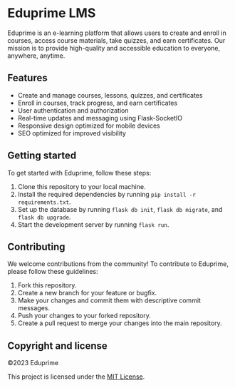 # Eduprime LMS

Eduprime is an e-learning platform that allows users to create and enroll in courses, access course materials, take quizzes, and earn certificates. Our mission is to provide high-quality and accessible education to everyone, anywhere, anytime.

## Features

- Create and manage courses, lessons, quizzes, and certificates
- Enroll in courses, track progress, and earn certificates
- User authentication and authorization
- Real-time updates and messaging using Flask-SocketIO
- Responsive design optimized for mobile devices
- SEO optimized for improved visibility

## Getting started

To get started with Eduprime, follow these steps:

1. Clone this repository to your local machine.
2. Install the required dependencies by running `pip install -r requirements.txt`.
3. Set up the database by running `flask db init`, `flask db migrate`, and `flask db upgrade`.
4. Start the development server by running `flask run`.

## Contributing

We welcome contributions from the community! To contribute to Eduprime, please follow these guidelines:

1. Fork this repository.
2. Create a new branch for your feature or bugfix.
3. Make your changes and commit them with descriptive commit messages.
4. Push your changes to your forked repository.
5. Create a pull request to merge your changes into the main repository.

## Copyright and license

©2023 Eduprime

This project is licensed under the [MIT License](LICENSE).
